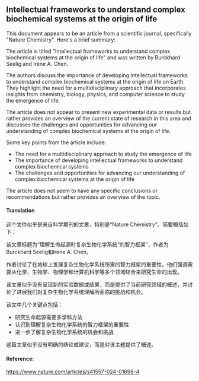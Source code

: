 ## Intellectual frameworks to understand complex biochemical systems at the origin of life

This document appears to be an article from a scientific journal, specifically "Nature Chemistry". Here's a brief summary:

The article is titled "Intellectual frameworks to understand complex biochemical systems at the origin of life" and was written by Burckhard Seelig and Irene A. Chen.

The authors discuss the importance of developing intellectual frameworks to understand complex biochemical systems at the origin of life on Earth. They highlight the need for a multidisciplinary approach that incorporates insights from chemistry, biology, physics, and computer science to study the emergence of life.

The article does not appear to present new experimental data or results but rather provides an overview of the current state of research in this area and discusses the challenges and opportunities for advancing our understanding of complex biochemical systems at the origin of life.

Some key points from the article include:

* The need for a multidisciplinary approach to study the emergence of life
* The importance of developing intellectual frameworks to understand complex biochemical systems
* The challenges and opportunities for advancing our understanding of complex biochemical systems at the origin of life

The article does not seem to have any specific conclusions or recommendations but rather provides an overview of the topic.

#### Translation 

<document>
这个文件似乎是来自科学期刊的文章，特别是“Nature Chemistry”。简要概括如下：

该文章标题为“理解生命起源时复杂生物化学系统”的智力框架”，作者为Burckhard Seelig和Irene A. Chen。

 作者讨论了在地球上发展复杂生物化学系统所需的智力框架的重要性，他们强调需要从化学、生物学、物理学和计算机科学等多个领域综合来研究生命的出现。

该文章似乎没有呈现新的实验数据或结果，而是提供了当前研究领域的概述，并讨论了进展我们对复杂生物化学系统理解所面临的挑战和机会。

 该文中几个关键点包括：

* 研究生命起源需要多学科方法
* 认识到理解复杂生物化学系统的智力框架的重要性
* 进一步了解复杂生物化学系统的机会和挑战

这篇文章似乎没有明确的结论或建议，而是对该主题提供了概述。

</document>

#### Reference: 

https://www.nature.com/articles/s41557-024-01698-4